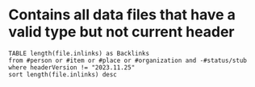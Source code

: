 # Contains all data files that have a valid type but not current header

```dataview
TABLE length(file.inlinks) as Backlinks
from #person or #item or #place or #organization and -#status/stub 
where headerVersion != "2023.11.25"
sort length(file.inlinks) desc
```
